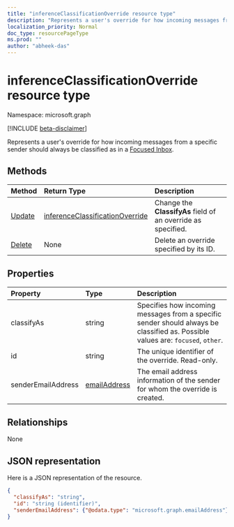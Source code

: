 ```yaml
---
title: "inferenceClassificationOverride resource type"
description: "Represents a user's override for how incoming messages from a specific sender should always be classified as"
localization_priority: Normal
doc_type: resourcePageType
ms.prod: ""
author: "abheek-das"
---
```


# inferenceClassificationOverride resource type

Namespace: microsoft.graph

[!INCLUDE [beta-disclaimer](../../includes/beta-disclaimer.md)]

Represents a user's override for how incoming messages from a specific sender should always be classified as
in a [Focused Inbox](manage-focused-inbox.md).


## Methods

| Method		   | Return Type	|Description|
|:---------------|:--------|:----------|
|[Update](../api/inferenceclassificationoverride-update.md) | [inferenceClassificationOverride](inferenceclassificationoverride.md)	|Change the **ClassifyAs** field of an override as specified. |
|[Delete](../api/inferenceclassificationoverride-delete.md) | None |Delete an override specified by its ID. |

## Properties
| Property	   | Type	|Description|
|:---------------|:--------|:----------|
|classifyAs|string| Specifies how incoming messages from a specific sender should always be classified as. Possible values are: `focused`, `other`.|
|id|string| The unique identifier of the override. Read-only.|
|senderEmailAddress|[emailAddress](emailaddress.md)|The email address information of the sender for whom the override is created.|

## Relationships
None


## JSON representation

Here is a JSON representation of the resource.

<!-- {
  "blockType": "resource",
  "optionalProperties": [

  ],
  "@odata.type": "microsoft.graph.inferenceClassificationOverride"
}-->

```json
{
  "classifyAs": "string",
  "id": "string (identifier)",
  "senderEmailAddress": {"@odata.type": "microsoft.graph.emailAddress"}
}

```

<!-- uuid: 8fcb5dbc-d5aa-4681-8e31-b001d5168d79
2015-10-25 14:57:30 UTC -->
<!--
{
  "type": "#page.annotation",
  "description": "inferenceClassificationOverride resource",
  "keywords": "",
  "section": "documentation",
  "tocPath": "",
  "suppressions": []
}
-->


